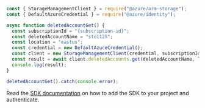 ```javascript
const { StorageManagementClient } = require("@azure/arm-storage");
const { DefaultAzureCredential } = require("@azure/identity");

async function deletedAccountGet() {
  const subscriptionId = "{subscription-id}";
  const deletedAccountName = "sto1125";
  const location = "eastus";
  const credential = new DefaultAzureCredential();
  const client = new StorageManagementClient(credential, subscriptionId);
  const result = await client.deletedAccounts.get(deletedAccountName, location);
  console.log(result);
}

deletedAccountGet().catch(console.error);
```

Read the [SDK documentation](https://github.com/Azure/azure-sdk-for-js/blob/%40azure%2Farm-storage_17.2.0/sdk/storage/arm-storage/README.md) on how to add the SDK to your project and authenticate.
